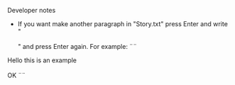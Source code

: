 Developer notes
* If you want make another paragraph in "Story.txt" press Enter and write "<br></br>" and press Enter again. For example:
¨¨

Hello this is an example
<br></br>
OK
¨¨
